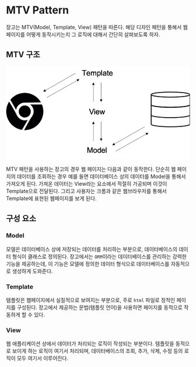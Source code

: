 MTV Pattern
===

장고는 MTV(Model, Template, View) 패턴을 따른다. 해당 디자인 패턴을 통해서 웹 페이지를 어떻게 동작시키는지 그 로직에 대해서 간단히 살펴보도록 하자.

MTV 구조
---
![사진](MTV_structure.png)

MTV 패턴을 사용하는 장고의 경우 웹 페이지는 다음과 같이 동작한다.
단순히 웹 페이지의 데이터를 조회하는 경우  예를 들면 데이터베이스 상의 데이터를 Model을 통해서 가져오게 된다. 가져온 데이터는 View라는 요소에서 적절히 가공되며 이것이 Template으로 전달된다. 그리고 사용자는 크롬과 같은 웹브라우저를 통해서 Template에 표현된 웹페이지를 보게 된다.

구성 요소
---

### Model
모델은 데이터베이스 상에 저장되는 데이터를 처리하는 부분으로, 데이터베이스의 데이터 형식이 클래스로 정의된다. 장고에서는 `ORM`이라는 데이터베이스를 관리하는 강력한 기능을 제공하는데, 이 기능은 모델에 정의한 데이터 형식으로 데이터베이스를 자동적으로 생성하게 도와준다.

### Template
템플릿은 웹페이지에서 실질적으로 보여지는 부분으로, 주로 `html` 파일로 정적인 페이지를 구성된다. 장고에서 제공하는 문법(템플릿 언어)을 사용하면 페이지를 동적으로 작동하게 할 수 있다.

### View
웹 애플리케이션 상에서 데이터가 처리되는 로직이 작성되는 부분이다. 템플릿을 동적으로 보이게 하는 로직이 여기서 처리되며, 데이터베이스의 조회, 추가, 삭제, 수정 등의 로직이 모두 여기서 이루어진다.
